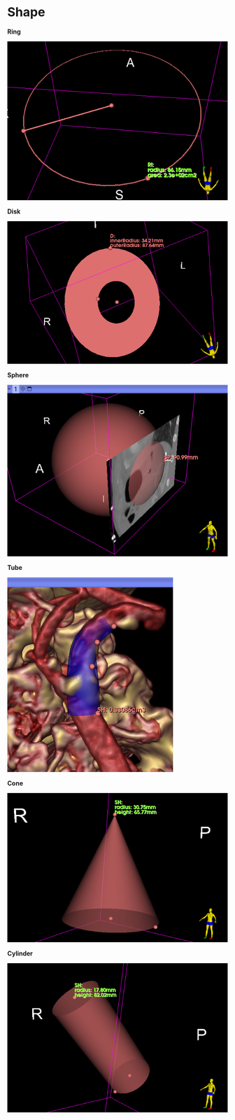 # Shape

**Ring**

![Ring](Ring_0.png)

**Disk**

![Disk](Disk_0.png)

**Sphere**

![Sphere](Sphere_0.png)

**Tube**

![Tube](Tube_0.png)

**Cone**

![Cone](Cone_0.png)

**Cylinder**

![Cylinder](Cylinder_0.png)










